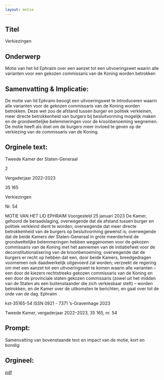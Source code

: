 ```yaml
---
layout: motie
---
```

## Titel
Verkiezingen
## Onderwerp
Motie van het lid Ephraim over een aanzet tot een uitvoeringswet waarin alle varianten voor een gekozen commissaris van de Koning worden betrokken 
## Samenvatting & Implicatie:

De motie van lid Ephraim beoogt een uitvoeringswet te introduceren waarin alle varianten voor de gekozen commissaris van de Koning worden betrokken. Deze wet zou de afstand tussen burger en politiek verkleinen, meer directe betrokkenheid van burgers bij besluitvorming mogelijk maken en de grondwettelijke belemmeringen voor de kroonbenoeming wegnemen. De motie heeft als doel om de burgers meer invloed te geven op de verkiezing van de commissaris van de Koning.
## Orginele text:


Tweede Kamer der Staten-Generaal

2

Vergaderjaar 2022–2023

35 165

Verkiezingen

Nr. 54

MOTIE VAN HET LID EPHRAIM
Voorgesteld 25 januari 2023
De Kamer,
gehoord de beraadslaging,
overwegende dat de afstand tussen burger en politiek verkleind dient te
worden;
overwegende dat meer directe betrokkenheid van de burgers op besluitvorming gewenst is;
overwegende dat de beide Kamers der Staten-Generaal in grote
meerderheid de grondwettelijke belemmeringen hebben weggenomen
voor de gekozen commissaris van de Koning met het aannemen van de
initiatiefwet voor de deconstitutionalisering van de kroonbenoeming;
overwegende dat de burgers er recht op hebben dat een, door beide
Kamers, breedgedragen voornemen ook daadwerkelijk uitgevoerd zal
worden;
verzoekt de regering om met een aanzet tot een uitvoeringswet te komen
waarin alle varianten – een door de kiezers rechtstreeks gekozen commissaris van de Koning en een door de provinciale staten gekozen commissaris (zowel uit het midden van de Staten als een buitenstaander die zich
verkiesbaar stelt) – worden betrokken, en de Kamer over de uitkomsten te
berichten,
en gaat over tot de orde van de dag.
Ephraim

kst-35165-54
ISSN 0921 - 7371
’s-Gravenhage 2023

Tweede Kamer, vergaderjaar 2022–2023, 35 165, nr. 54


## Prompt:
Samenvatting van bovenstaande text en impact van de motie, kort en bondig:

## Orgineel:
[pdf](https://gegevensmagazijn.tweedekamer.nl/OData/v4/2.0/Document(dabda1e4-294a-4444-99e2-f0c96c3761f5)/resource)
